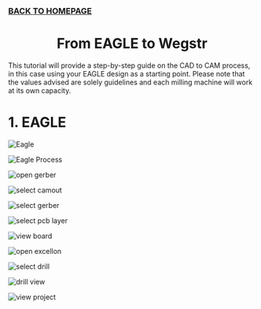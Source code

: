 ### [BACK TO HOMEPAGE](https://ejwilcoxprojects.github.io)

<h1 align="center">From EAGLE to Wegstr</h1>



This tutorial will provide a step-by-step guide on the CAD to CAM process, in this case using your EAGLE design as a starting point. Please note that the values advised are solely guidelines and each milling machine will work at its own capacity.

# 1. EAGLE

![Eagle](https://i.ibb.co/9v0s00C/Eagle-cam.png)

![Eagle Process](https://i.ibb.co/Fn1K4dC/Process-job.png)

![open gerber](https://i.ibb.co/hV4rqY3/Open-Gerber.png)

![select camout](https://i.ibb.co/C0PdTx4/Select-CAM.png)

![select gerber](https://i.ibb.co/K7JDfp0/image-2022-08-01-103813222.png)

![select pcb layer](https://i.ibb.co/BtJ5FPT/image-2022-08-01-103935528.png)

![view board](https://i.ibb.co/LxQHrRS/Gerber-View.png)

![open excellon](https://i.ibb.co/hZBVL7M/image-2022-08-01-104349251.png)

![select drill](https://i.ibb.co/C2xxDtF/image-2022-08-01-104505468.png)

![drill view](https://i.ibb.co/3hg929D/Drill-View.png)

![view project](https://i.ibb.co/FhJ4L9g/View-Project.png)
